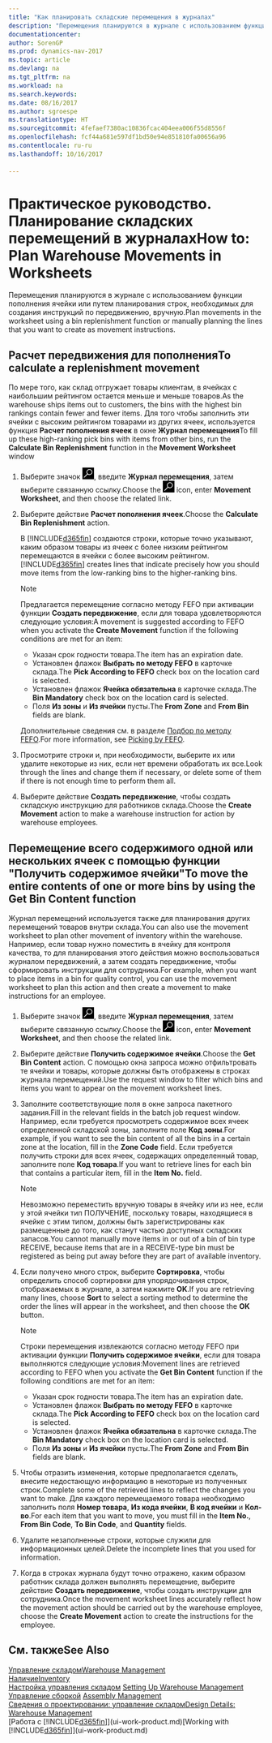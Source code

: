 ```yaml
---
title: "Как планировать складские перемещения в журналах"
description: "Перемещения планируются в журнале с использованием функции пополнения ячейки или путем планирования строк, необходимых для создания инструкций по передвижению, вручную."
documentationcenter: 
author: SorenGP
ms.prod: dynamics-nav-2017
ms.topic: article
ms.devlang: na
ms.tgt_pltfrm: na
ms.workload: na
ms.search.keywords: 
ms.date: 08/16/2017
ms.author: sgroespe
ms.translationtype: HT
ms.sourcegitcommit: 4fefaef7380ac10836fcac404eea006f55d8556f
ms.openlocfilehash: fcf44a681e597df1bd50e94e851810fa00656a96
ms.contentlocale: ru-ru
ms.lasthandoff: 10/16/2017

---
```

# <a name="how-to-plan-warehouse-movements-in-worksheets"></a><span data-ttu-id="c1efc-103">Практическое руководство. Планирование складских перемещений в журналах</span><span class="sxs-lookup"><span data-stu-id="c1efc-103">How to: Plan Warehouse Movements in Worksheets</span></span>
<span data-ttu-id="c1efc-104">Перемещения планируются в журнале с использованием функции пополнения ячейки или путем планирования строк, необходимых для создания инструкций по передвижению, вручную.</span><span class="sxs-lookup"><span data-stu-id="c1efc-104">Plan movements in the worksheet using a bin replenishment function or manually planning the lines that you want to create as movement instructions.</span></span>  

## <a name="to-calculate-a-replenishment-movement"></a><span data-ttu-id="c1efc-105">Расчет передвижения для пополнения</span><span class="sxs-lookup"><span data-stu-id="c1efc-105">To calculate a replenishment movement</span></span>  
<span data-ttu-id="c1efc-106">По мере того, как склад отгружает товары клиентам, в ячейках с наибольшим рейтингом остается меньше и меньше товаров.</span><span class="sxs-lookup"><span data-stu-id="c1efc-106">As the warehouse ships items out to customers, the bins with the highest bin rankings contain fewer and fewer items.</span></span> <span data-ttu-id="c1efc-107">Для того чтобы заполнить эти ячейки с высоким рейтингом товарами из других ячеек, используется функция **Расчет пополнения ячеек** в окне **Журнал перемещения**</span><span class="sxs-lookup"><span data-stu-id="c1efc-107">To fill up these high-ranking pick bins with items from other bins, run the **Calculate Bin Replenishment** function in the **Movement Worksheet** window</span></span>

1.  <span data-ttu-id="c1efc-108">Выберите значок ![Поиск страницы или отчета](media/ui-search/search_small.png "Значок поиска страницы или отчета"), введите **Журнал перемещения**, затем выберите связанную ссылку.</span><span class="sxs-lookup"><span data-stu-id="c1efc-108">Choose the ![Search for Page or Report](media/ui-search/search_small.png "Search for Page or Report icon") icon, enter **Movement Worksheet**, and then choose the related link.</span></span>  
2.  <span data-ttu-id="c1efc-109">Выберите действие **Расчет пополнения ячеек**.</span><span class="sxs-lookup"><span data-stu-id="c1efc-109">Choose the **Calculate Bin Replenishment** action.</span></span>  

    <span data-ttu-id="c1efc-110">В [!INCLUDE[d365fin](includes/d365fin_md.md)] создаются строки, которые точно указывают, каким образом товары из ячеек с более низким рейтингом перемещаются в ячейки с более высоким рейтингом.</span><span class="sxs-lookup"><span data-stu-id="c1efc-110">[!INCLUDE[d365fin](includes/d365fin_md.md)] creates lines that indicate precisely how you should move items from the low-ranking bins to the higher-ranking bins.</span></span>  

    > [!NOTE]  
    >  <span data-ttu-id="c1efc-111">Предлагается перемещение согласно методу FEFO при активации функции **Создать передвижение**, если для товара удовлетворяются следующие условия:</span><span class="sxs-lookup"><span data-stu-id="c1efc-111">A movement is suggested according to FEFO when you activate the **Create Movement** function if the following conditions are met for an item:</span></span>  
    >   
    >  -   <span data-ttu-id="c1efc-112">Указан срок годности товара.</span><span class="sxs-lookup"><span data-stu-id="c1efc-112">The item has an expiration date.</span></span>  
    > -   <span data-ttu-id="c1efc-113">Установлен флажок **Выбрать по методу FEFO** в карточке склада.</span><span class="sxs-lookup"><span data-stu-id="c1efc-113">The **Pick According to FEFO** check box on the location card is selected.</span></span>  
    > -   <span data-ttu-id="c1efc-114">Установлен флажок **Ячейка обязательна** в карточке склада.</span><span class="sxs-lookup"><span data-stu-id="c1efc-114">The **Bin Mandatory** check box on the location card is selected.</span></span>  
    > -   <span data-ttu-id="c1efc-115">Поля **Из зоны** и **Из ячейки** пусты.</span><span class="sxs-lookup"><span data-stu-id="c1efc-115">The **From Zone** and **From Bin** fields are blank.</span></span>  

    <span data-ttu-id="c1efc-116">Дополнительные сведения см. в разделе [Подбор по методу FEFO](warehouse-picking-by-fefo.md).</span><span class="sxs-lookup"><span data-stu-id="c1efc-116">For more information, see [Picking by FEFO](warehouse-picking-by-fefo.md).</span></span>  

3.  <span data-ttu-id="c1efc-117">Просмотрите строки и, при необходимости, выберите их или удалите некоторые из них, если нет времени обработать их все.</span><span class="sxs-lookup"><span data-stu-id="c1efc-117">Look through the lines and change them if necessary, or delete some of them if there is not enough time to perform them all.</span></span>  
4.  <span data-ttu-id="c1efc-118">Выберите действие **Создать передвижение**, чтобы создать складскую инструкцию для работников склада.</span><span class="sxs-lookup"><span data-stu-id="c1efc-118">Choose the **Create Movement** action to make a warehouse instruction for action by warehouse employees.</span></span>  

## <a name="to-move-the-entire-contents-of-one-or-more-bins-by-using-the-get-bin-content-function"></a><span data-ttu-id="c1efc-119">Перемещение всего содержимого одной или нескольких ячеек с помощью функции "Получить содержимое ячейки"</span><span class="sxs-lookup"><span data-stu-id="c1efc-119">To move the entire contents of one or more bins by using the Get Bin Content function</span></span>  
<span data-ttu-id="c1efc-120">Журнал перемещений используется также для планирования других перемещений товаров внутри склада.</span><span class="sxs-lookup"><span data-stu-id="c1efc-120">You can also use the movement worksheet to plan other movement of inventory within the warehouse.</span></span> <span data-ttu-id="c1efc-121">Например, если товар нужно поместить в ячейку для контроля качества, то для планирования этого действия можно воспользоваться журналом передвижений, а затем создать передвижение, чтобы сформировать инструкции для сотрудника.</span><span class="sxs-lookup"><span data-stu-id="c1efc-121">For example, when you want to place items in a bin for quality control, you can use the movement worksheet to plan this action and then create a movement to make instructions for an employee.</span></span>  

1.  <span data-ttu-id="c1efc-122">Выберите значок ![Поиск страницы или отчета](media/ui-search/search_small.png "Значок поиска страницы или отчета"), введите **Журнал перемещения**, затем выберите связанную ссылку.</span><span class="sxs-lookup"><span data-stu-id="c1efc-122">Choose the ![Search for Page or Report](media/ui-search/search_small.png "Search for Page or Report icon") icon, enter **Movement Worksheet**, and then choose the related link.</span></span>  
2.  <span data-ttu-id="c1efc-123">Выберите действие **Получить содержимое ячейки**.</span><span class="sxs-lookup"><span data-stu-id="c1efc-123">Choose the **Get Bin Content** action.</span></span> <span data-ttu-id="c1efc-124">С помощью окна запроса можно отфильтровать те ячейки и товары, которые должны быть отображены в строках журнала перемещений.</span><span class="sxs-lookup"><span data-stu-id="c1efc-124">Use the request window to filter which bins and items you want to appear on the movement worksheet lines.</span></span>  
3.  <span data-ttu-id="c1efc-125">Заполните соответствующие поля в окне запроса пакетного задания.</span><span class="sxs-lookup"><span data-stu-id="c1efc-125">Fill in the relevant fields in the batch job request window.</span></span> <span data-ttu-id="c1efc-126">Например, если требуется просмотреть содержимое всех ячеек определенной складской зоны, заполните поле **Код зоны**.</span><span class="sxs-lookup"><span data-stu-id="c1efc-126">For example, if you want to see the bin content of all the bins in a certain zone at the location, fill in the **Zone Code** field.</span></span> <span data-ttu-id="c1efc-127">Если требуется получить строки для всех ячеек, содержащих определенный товар, заполните поле **Код товара**.</span><span class="sxs-lookup"><span data-stu-id="c1efc-127">If you want to retrieve lines for each bin that contains a particular item, fill in the **Item No.** field.</span></span>  

    > [!NOTE]  
    >  <span data-ttu-id="c1efc-128">Невозможно переместить вручную товары в ячейку или из нее, если у этой ячейки тип ПОЛУЧЕНИЕ, поскольку товары, находящиеся в ячейке с этим типом, должны быть зарегистрированы как размещенные до того, как станут частью доступных складских запасов.</span><span class="sxs-lookup"><span data-stu-id="c1efc-128">You cannot manually move items in or out of a bin of bin type RECEIVE, because items that are in a RECEIVE-type bin must be registered as being put away before they are part of available inventory.</span></span>  

4.  <span data-ttu-id="c1efc-129">Если получено много строк, выберите **Сортировка**, чтобы определить способ сортировки для упорядочивания строк, отображаемых в журнале, а затем нажмите **OK**.</span><span class="sxs-lookup"><span data-stu-id="c1efc-129">If you are retrieving many lines, choose **Sort** to select a sorting method to determine the order the lines will appear in the worksheet, and then choose the **OK** button.</span></span>  

    > [!NOTE]  
    >  <span data-ttu-id="c1efc-130">Строки перемещения извлекаются согласно методу FEFO при активации функции **Получить содержимое ячейки**, если для товара выполняются следующие условия:</span><span class="sxs-lookup"><span data-stu-id="c1efc-130">Movement lines are retrieved according to FEFO when you activate the **Get Bin Content** function if the following conditions are met for an item:</span></span>  
    >   
    >  -   <span data-ttu-id="c1efc-131">Указан срок годности товара.</span><span class="sxs-lookup"><span data-stu-id="c1efc-131">The item has an expiration date.</span></span>  
    > -   <span data-ttu-id="c1efc-132">Установлен флажок **Выбрать по методу FEFO** в карточке склада.</span><span class="sxs-lookup"><span data-stu-id="c1efc-132">The **Pick According to FEFO** check box on the location card is selected.</span></span>  
    > -   <span data-ttu-id="c1efc-133">Установлен флажок **Ячейка обязательна** в карточке склада.</span><span class="sxs-lookup"><span data-stu-id="c1efc-133">The **Bin Mandatory** check box on the location card is selected.</span></span>  
    > -   <span data-ttu-id="c1efc-134">Поля **Из зоны** и **Из ячейки** пусты.</span><span class="sxs-lookup"><span data-stu-id="c1efc-134">The **From Zone** and **From Bin** fields are blank.</span></span>  

5.  <span data-ttu-id="c1efc-135">Чтобы отразить изменения, которые предполагается сделать, внесите недостающую информацию в некоторые из полученных строк.</span><span class="sxs-lookup"><span data-stu-id="c1efc-135">Complete some of the retrieved lines to reflect the changes you want to make.</span></span> <span data-ttu-id="c1efc-136">Для каждого перемещаемого товара необходимо заполнить поля **Номер товара**, **Из кода ячейки**, **В код ячейки** и **Кол-во**.</span><span class="sxs-lookup"><span data-stu-id="c1efc-136">For each item that you want to move, you must fill in the **Item No.**, **From Bin Code**, **To Bin Code**, and **Quantity** fields.</span></span>  
6.  <span data-ttu-id="c1efc-137">Удалите незаполненные строки, которые служили для информационных целей.</span><span class="sxs-lookup"><span data-stu-id="c1efc-137">Delete the incomplete lines that you used for information.</span></span>  
7.  <span data-ttu-id="c1efc-138">Когда в строках журнала будут точно отражено, каким образом работник склада должен выполнять перемещение, выберите действие **Создать передвижение**, чтобы создать инструкции для сотрудника.</span><span class="sxs-lookup"><span data-stu-id="c1efc-138">Once the movement worksheet lines accurately reflect how the movement action should be carried out by the warehouse employee, choose the **Create Movement** action to create the instructions for the employee.</span></span>  

## <a name="see-also"></a><span data-ttu-id="c1efc-139">См. также</span><span class="sxs-lookup"><span data-stu-id="c1efc-139">See Also</span></span>  
[<span data-ttu-id="c1efc-140">Управление складом</span><span class="sxs-lookup"><span data-stu-id="c1efc-140">Warehouse Management</span></span>](warehouse-manage-warehouse.md)  
[<span data-ttu-id="c1efc-141">Наличие</span><span class="sxs-lookup"><span data-stu-id="c1efc-141">Inventory</span></span>](inventory-manage-inventory.md)  
<span data-ttu-id="c1efc-142">[Настройка управления складом](warehouse-setup-warehouse.md)   </span><span class="sxs-lookup"><span data-stu-id="c1efc-142">[Setting Up Warehouse Management](warehouse-setup-warehouse.md)   </span></span>  
<span data-ttu-id="c1efc-143">[Управление сборкой](assembly-assemble-items.md)  </span><span class="sxs-lookup"><span data-stu-id="c1efc-143">[Assembly Management](assembly-assemble-items.md)  </span></span>  
[<span data-ttu-id="c1efc-144">Сведения о проектировании: управление складом</span><span class="sxs-lookup"><span data-stu-id="c1efc-144">Design Details: Warehouse Management</span></span>](design-details-warehouse-management.md)  
<span data-ttu-id="c1efc-145">[Работа с [!INCLUDE[d365fin](includes/d365fin_md.md)]](ui-work-product.md)</span><span class="sxs-lookup"><span data-stu-id="c1efc-145">[Working with [!INCLUDE[d365fin](includes/d365fin_md.md)]](ui-work-product.md)</span></span>

